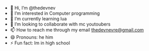 - 👋 Hi, I’m @thedevnev
- 👀 I’m interested in Computer programming
- 🌱 I’m currently learning lua
- 💞️ I’m looking to collaborate with mc youtoubers
- 📫 How to reach me through my email thedevnevre@gmail.com
- 😄 Pronouns: he him 
- ⚡ Fun fact: Im in high school

<!---
thedevnev/thedevnev is a ✨ special ✨ repository because its `README.md` (this file) appears on your GitHub profile.
You can click the Preview link to take a look at your changes.
--->
